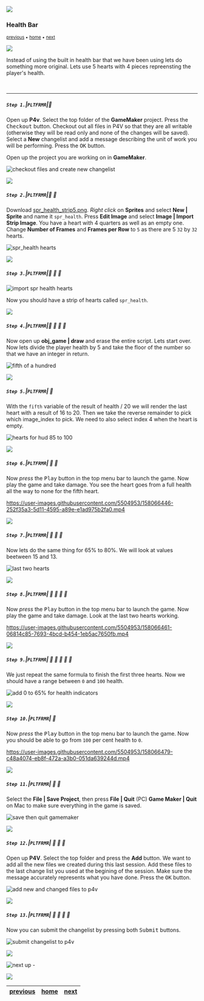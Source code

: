![](../images/line3.png)

### Health Bar

<sub>[previous](../ground-hazards/README.md#user-content-ground-hazards) • [home](../README.md#user-content-gms2-platformer) • [next](../lives/README.md#user-content-lives)</sub>

![](../images/line3.png)

Instead of using the built in health bar that we have been using lets do something more original.  Lets use 5 hearts with 4 pieces repreensting the player's health.

<br>

---


##### `Step 1.`\|`PLTFRMR`|:small_blue_diamond:

Open up **P4v**.  Select the top folder of the **GameMaker** project. Press the <kbd>Checkout</kbd> button.  Checkout out all files in P4V so that they are all writable (otherwise they will be read only and none of the changes will be saved). Select a **New** changelist and add a message describing the unit of work you will be performing. Press the <kbd>OK</kbd> button.

Open up the project you are working on in **GameMaker**. 

![checkout files and create new changelist](images/checkoutFiles.png)

![](../images/line2.png)

##### `Step 2.`\|`PLTFRMR`|:small_blue_diamond: :small_blue_diamond: 

Download [spr_health_strip5.png](images/spr_health_strip5.png). *Right click* on **Sprites** and select **New | Sprite** and name it `spr_health`. Press **Edit Image** and select **Image | Import Strip Image**. You have a heart with 4 quarters as well as an empty one.  Change **Number of Frames** and **Frames per Row** to `5` as there are 5 `32` by `32` hearts.

![spr_health hearts](images/stripOfHearts.png)

![](../images/line2.png)

##### `Step 3.`\|`PLTFRMR`|:small_blue_diamond: :small_blue_diamond: :small_blue_diamond:

![import spr health hearts](images/healthHearts.png)

Now you should have a strip of hearts called `spr_health`.

![](../images/line2.png)

##### `Step 4.`\|`PLTFRMR`|:small_blue_diamond: :small_blue_diamond: :small_blue_diamond: :small_blue_diamond:

Now open up **obj_game | draw** and erase the entire script.  Lets start over. Now lets divide the player health by 5 and take the floor of the number so that we have an integer in return.

![fifth of a hundred](images/FifthOfHun.png)

![](../images/line2.png)

##### `Step 5.`\|`PLTFRMR`| :small_orange_diamond:

With the `fifth` variable of the result of health / 20 we will render the last heart with a result of 16 to 20.  Then we take the reverse remainder to pick which image_index to pick.  We need to also select index 4 when the heart is empty.

![hearts for hud 85 to 100](images/hearts85.png)

![](../images/line2.png)

##### `Step 6.`\|`PLTFRMR`| :small_orange_diamond: :small_blue_diamond:

Now *press* the <kbd>Play</kbd> button in the top menu bar to launch the game. Now play the game and take damage.  You see the heart goes from a full health all the way to none for the fifth heart.

https://user-images.githubusercontent.com/5504953/158066446-252f35a3-5d11-4595-a89e-e1ad975b2fa0.mp4

![](../images/line2.png)

##### `Step 7.`\|`PLTFRMR`| :small_orange_diamond: :small_blue_diamond: :small_blue_diamond:

Now lets do the same thing for 65% to 80%.  We will look at values beetween 15 and 13.

![last two hearts](images/lastTwoHeartws.png)

![](../images/line2.png)

##### `Step 8.`\|`PLTFRMR`| :small_orange_diamond: :small_blue_diamond: :small_blue_diamond: :small_blue_diamond:

Now *press* the <kbd>Play</kbd> button in the top menu bar to launch the game. Now play the game and take damage.  Look at the last two hearts working.

https://user-images.githubusercontent.com/5504953/158066461-06814c85-7693-4bcd-b454-1eb5ac7650fb.mp4

![](../images/line2.png)

##### `Step 9.`\|`PLTFRMR`| :small_orange_diamond: :small_blue_diamond: :small_blue_diamond: :small_blue_diamond: :small_blue_diamond:

We just repeat the same formula to finish the first three hearts. Now we should have a range between `0` and `100` health.

![add 0 to 65% for health indicators](images/restOfHealth.png)

![](../images/line2.png)

##### `Step 10.`\|`PLTFRMR`| :large_blue_diamond:

Now *press* the <kbd>Play</kbd> button in the top menu bar to launch the game. Now you should be able to go from `100` per cent health to `0`. 

https://user-images.githubusercontent.com/5504953/158066479-c48a4074-eb8f-472a-a3b0-051da639244d.mp4

![](../images/line2.png)

##### `Step 11.`\|`PLTFRMR`| :large_blue_diamond: :small_blue_diamond: 

Select the **File | Save Project**, then press **File | Quit** (PC) **Game Maker | Quit** on Mac to make sure everything in the game is saved.

![save then quit gamemaker](images/saveQuit.png)

![](../images/line2.png)

##### `Step 12.`\|`PLTFRMR`| :large_blue_diamond: :small_blue_diamond: :small_blue_diamond: 

Open up **P4V**.  Select the top folder and press the **Add** button.  We want to add all the new files we created during this last session.  Add these files to the last change list you used at the begining of the session. Make sure the message accurately represents what you have done. Press the <kbd>OK</kbd> button.

![add new and changed files to p4v](images/add.png)

![](../images/line2.png)

##### `Step 13.`\|`PLTFRMR`| :large_blue_diamond: :small_blue_diamond: :small_blue_diamond:  :small_blue_diamond: 

Now you can submit the changelist by pressing both <kbd>Submit</kbd> buttons.

![submit changelist to p4v](images/submit.png)

![](../images/line.png)

<!-- <img src="https://via.placeholder.com/1000x100/45D7CA/000000/?text=Next Up - Lives"> -->

![next up - ](images/banner.png)

![](../images/line.png)

| [previous](../ground-hazards/README.md#user-content-ground-hazards)| [home](../README.md#user-content-gms2-platformer) | [next](../lives/README.md#user-content-lives)|
|---|---|---|
